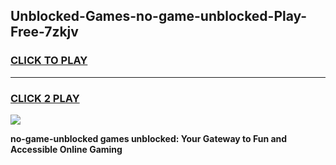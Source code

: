 
## Unblocked-Games-no-game-unblocked-Play-Free-7zkjv
<h3>
<a href="https://premium76.site?title=no-game-unblocked&ref=15A">CLICK TO PLAY</a></h3>
<hr>

<h3>
<a href="https://premium76.site?title=no-game-unblocked&ref=15A">CLICK 2 PLAY</a>
  
</h3>

<a href="https://premium76.site?title=no-game-unblocked&ref=15A"><img src="https://clearcache.store/games.png"></a>


**no-game-unblocked games unblocked: Your Gateway to Fun and Accessible Online Gaming**

